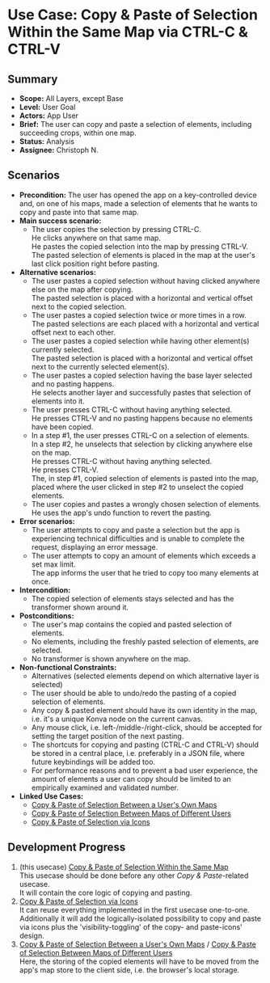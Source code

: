 # Use Case: Copy & Paste of Selection Within the Same Map via CTRL-C & CTRL-V

## Summary

- **Scope:** All Layers, except Base
- **Level:** User Goal
- **Actors:** App User
- **Brief:** The user can copy and paste a selection of elements, including succeeding crops, within one map.
- **Status:** Analysis
- **Assignee:** Christoph N.

## Scenarios

- **Precondition:**
  The user has opened the app on a key-controlled device and, on one of his maps, made a selection of elements that he wants to copy and paste into that same map.
- **Main success scenario:**
  - The user copies the selection by pressing CTRL-C.  
    He clicks anywhere on that same map.  
    He pastes the copied selection into the map by pressing CTRL-V.  
    The pasted selection of elements is placed in the map at the user's last click position right before pasting.
- **Alternative scenarios:**
  - The user pastes a copied selection without having clicked anywhere else on the map after copying.  
    The pasted selection is placed with a horizontal and vertical offset next to the copied selection.
  - The user pastes a copied selection twice or more times in a row.  
    The pasted selections are each placed with a horizontal and vertical offset next to each other.
  - The user pastes a copied selection while having other element(s) currently selected.  
    The pasted selection is placed with a horizontal and vertical offset next to the currently selected element(s).
  - The user pastes a copied selection having the base layer selected and no pasting happens.  
    He selects another layer and successfully pastes that selection of elements into it.
  - The user presses CTRL-C without having anything selected.  
    He presses CTRL-V and no pasting happens because no elements have been copied.
  - In a step #1, the user presses CTRL-C on a selection of elements.  
    In a step #2, he unselects that selection by clicking anywhere else on the map.  
    He presses CTRL-C without having anything selected.  
    He presses CTRL-V.  
    The, in step #1, copied selection of elements is pasted into the map, placed where the user clicked in step #2 to unselect the copied elements.
  - The user copies and pastes a wrongly chosen selection of elements.  
    He uses the app's undo function to revert the pasting.
- **Error scenarios:**
  - The user attempts to copy and paste a selection but the app is experiencing technical difficulties and is unable to complete the request, displaying an error message.
  - The user attempts to copy an amount of elements which exceeds a set max limit.  
    The app informs the user that he tried to copy too many elements at once.
- **Intercondition:**
  - The copied selection of elements stays selected and has the transformer shown around it.
- **Postconditions:**
  - The user's map contains the copied and pasted selection of elements.
  - No elements, including the freshly pasted selection of elements, are selected.
  - No transformer is shown anywhere on the map.
- **Non-functional Constraints:**
  - Alternatives (selected elements depend on which alternative layer is selected)
  - The user should be able to undo/redo the pasting of a copied selection of elements.
  - Any copy & pasted element should have its own identity in the map, i.e. it's a unique Konva node on the current canvas.
  - Any mouse click, i.e. left-/middle-/right-click, should be accepted for setting the target position of the next pasting.
  - The shortcuts for copying and pasting (CTRL-C and CTRL-V) should be stored in a central place, i.e. preferably in a JSON file, where future keybindings will be added too.
  - For performance reasons and to prevent a bad user experience, the amount of elements a user can copy should be limited to an empirically examined and validated number.
- **Linked Use Cases:**
  - [Copy & Paste of Selection Between a User's Own Maps](../draft/copy_paste_between_own_maps.md)
  - [Copy & Paste of Selection Between Maps of Different Users](../draft/copy_paste_between_users.md)
  - [Copy & Paste of Selection via Icons](../draft/copy_paste_via_icons.md)

## Development Progress

1. (this usecase) [Copy & Paste of Selection Within the Same Map](../current/copy_paste_within_same_map.md)  
   This usecase should be done before any other _Copy & Paste_-related usecase.  
   It will contain the core logic of copying and pasting.
2. [Copy & Paste of Selection via Icons](../draft/copy_paste_via_icons.md)  
   It can reuse everything implemented in the first usecase one-to-one.  
   Additionally it will add the logically-isolated possibility to copy and paste via icons plus the 'visibility-toggling' of the copy- and paste-icons' design.
3. [Copy & Paste of Selection Between a User's Own Maps](../draft/copy_paste_between_own_maps.md) / [Copy & Paste of Selection Between Maps of Different Users](../draft/copy_paste_between_users.md)  
   Here, the storing of the copied elements will have to be moved from the app's map store to the client side, i.e. the browser's local storage.
